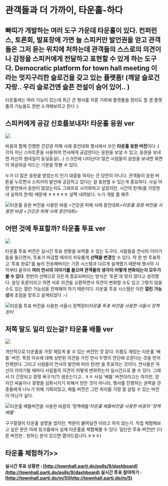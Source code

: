 
# 관객들과 더 가까이, 타운홀-하다

## 빠띠가 개발하는 여러 도구 가운데 타운홀이 있다. 컨퍼런스, 토론회, 발표장에 가면 늘 스피커만 발언권을 얻고 관객들은 그저 듣는 위치에 처하는데 관객들의 스스로의 의견이나 감정을 스피커에게 전달하고 표현할 수 있게 하는 도구다. Democratic platform for town hall meeting 이라는 멋지구리한 슬로건을 갖고 있는 플랫폼! (깨알 슬로건 자랑.. 우리 슬로건엔 슬픈 전설이 숨어 있어.. )

타운홀에는 여러 기능이 있는데 최근 큰 행사를 치룬 기회에 플랫폼을 정리도 할 겸 플랫폼의 기능들도 한번 소개해보려고 한다 :)

## 스피커에게 공감 신호를보내자! 타운홀 응원 ver

![](/assets/images/관객들과-더-가까이-타운홀-하다/0*0LIJsrnTiPViSRvr.png)

바꿈과 함께 진행한 건강권 피해 사례 증언대회 행사에서 쓰인 **타운홀 응원 버전**이다 :) 각자 지닌 스마트폰을 사용하여 연사에게 공감한다는 응원을 보낼 수 있고, 응원을 보내면 자신의 썸네일이 둥실둥실(…) 스크린에 나타난다! 많은 사람들이 응원을 보내면 화면이 와글와글 떠드는 기분을 맛볼 수 있다.

누가 더 많은 응원을 받았는지 인기 대결을 하자는 건 당연히 아니다. 관객들이 응원 버튼을 누르면서 스피커의 발언에 공감하고 있다는 걸 표현할 수 있는게 중요하다. 사실 어떤 발언에서 응원이 많았는지도 그래프로 시각화하고 싶었지만, 시간의 한계(를 가장한 내 실력의 한계) 때문에 ㅎㅎㅎㅎㅎ 살짝 내려놨다. 누가 개발 좀 해주

![타운홀 응원 버전을 사용한 바꿈 &lt;건강권 피해 사례 증언대회&gt;](/assets/images/관객들과-더-가까이-타운홀-하다/0*ljwSnMlxDeHl3AQI.jpg)*타운홀 응원 버전을 사용한 바꿈 &lt;건강권 피해 사례 증언대회&gt;*

## 어떤 것에 투표할까? 타운홀 투표 ver

![](/assets/images/관객들과-더-가까이-타운홀-하다/0*8JPYumuL9vgOXMSf.png)

타운홀 투표 버전은 실시간 투표 현황을 보여줄 수 있는 도구다. 사람들을 연사의 이야기들을 들으면서, 투표가 마감할 때까지 자유롭게 **선택을 변경**할 수 있다. 딱 한 번 투표하고 ‘투표 완료!’를 눌러 전송해버리는 기존 시스템과 다르게 설계했기 때문에 행사의 시작부터 끝까지 **여러 연사의 이야기를 들으며 관객들의 생각이 어떻게 변화되는지 모두가 볼 수 있다**. 한번의 선택으로 모든게 종료되버리는 방식은 ‘토론’과 맞지 않다고 생각했다. 응당 토론이라고 하면 서로 의견을 교환하면서 의견이 변화할 수도 있고 그렇지 않을 수도 있는 열린 가능성을 전제해야 하기 때문이다. 타운홀 투표 시스템은 이런 **열린 가능성**에 초점을 맞추고 설계되었다 :-)

![타운홀 투표 버전을 사용한 서울시 정책장터](/assets/images/관객들과-더-가까이-타운홀-하다/0*qoPUI8FPNqAmVeqF.jpg)*타운홀 투표 버전을 사용한 서울시 정책장터*

## 저쪽 말도 일리 있는걸? 타운홀 배틀 ver

![](/assets/images/관객들과-더-가까이-타운홀-하다/0*d-uKVZSrRLhn0_fK.jpg)

개인적으로 타운홀을 가장 재밌게 쓸 수 있는 버전인 것 같다. 이름도 재밌는 타운홀 ‘배틀’ 버전. 특정 이슈에 대해 상반된 의견을 가진 연사 두명이 연단에 오른다는 것을 먼저 전제한다. 그리고 사람들이 연사의 발언에 따라 찬/반 을 투표하는 것이다. 연사들은 자신이 이야기될 때마다 사람들의 의견이 어떻게 변화하는지 실시간으로 볼 수 있다. 그래서 더 긴장되고 경쟁 욕구가(?) 샘솟는다고.. ㅎㅎ 사실 ‘배틀’ 버전이라고는 하지만, 양자간 싸움이나 경쟁을 심화시키기 위해서 만든 것이 아니라, 행사를 진행하는 권력을 관중들에게 나누기 위해 기획되었고, 배틀 버전은 그런 취지를 가장 잘 살릴 수 있는 버전이 아닌가 싶다.

![타운홀 배틀버전을 사용한 바꿈의 ‘정책배틀’](/assets/images/관객들과-더-가까이-타운홀-하다/0*5G3s7Uq4-jxTc4zg.jpg)*타운홀 배틀버전을 사용한 바꿈의 ‘정책배틀’*

구구절절이 타운홀 설명을 썼지만, 백문이 불여일견 이라고 하지 않는가. 직접 체험해보고 싶은 분은 아래 링크를에서 실제 타운홀을 체험해볼 수 있다. 일단은 투표 버전만! (다른 버전은.. 원하는 분이 있으면 열어드립니다.ㅎㅎㅎ)

## 타운홀 체험하기&gt;&gt;

**실시간 투표 상황판 : [http://townhall.parti.do/polls/9/dashboard](http://townhall.parti.do/polls/9/dashboard)
실시간 투표 참여하기 : [http://townhall.parti.do/m/5](http://townhall.parti.do/m/5)**